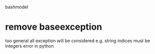 

#
bashmodel

# remove baseexception

too general
all exception will be considered e.g. string indices must be integers error in python